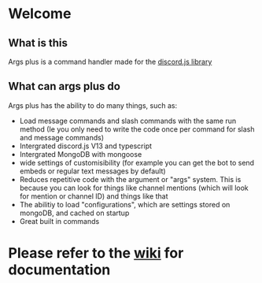 # Welcome

## What is this

Args plus is a command handler made for the [discord.js library][discord.js]

## What can args plus do

Args plus has the ability to do many things, such as:
<br />

-   Load message commands and slash commands with the same run method (Ie you only need to write the code once per command for slash and message commands)
-   Intergrated discord.js V13 and typescript
-   Intergrated MongoDB with mongoose
-   wide settings of customisibility (for example you can get the bot to send embeds or regular text messages by default)
-   Reduces repetitive code with the argument or "args" system. This is because you can look for things like channel mentions (which will look for mention or channel ID) and things like that
-   The abilitiy to load "configurations", which are settings stored on mongoDB, and cached on startup
-   Great built in commands

# Please refer to the [wiki][wiki] for documentation

[wiki]: https://github.com/args-plus/args-plus/wiki

<!-- # Installation

This isnt an npm package, rather args plus offers a framework in which you can customise
<br />
<br />

## Getting the framework

### Creating your repository

![Press the "use this template button"][image1]

1. Press the "use this template button"

---

![Answer the fields on the pop up][image2]

1. Enter the name for your new bot
2. Enter the optional description for your new repository
3. Make it private or public
4. Press the button!

### Downloading the base for your new bot

Using the terminal, navigate to the folder you want to save the bot in your pc.

1. Open the terminal
2. Navigate to the folder using commands such as
   `cd`
   For example: `cd Documents`
3. Once you are in the desired folder for your bot run the command:
   `git clone https://github.com/[username]/[new-repository-name]`<br /> Replace [username] with your github username and [new-repository-name] with your new repository name
4. You will be prompted to enter your username and password, it is recommended you follow [this guide][gitcloneguide] to see how to login to github
5. Once you are done the output should look something like:
   ![Succesful clone][image4]

### Opening with our IDE

Now you want to open your new bot, I will be using Visual Studio Code, so I can use this command in the command line:
`code [new-repository-name]`
<br /> Replace [new-repository-name] with your new repository name

---

The project should now open in visual studio code
![Open in visual studio code][image6]

### Getting your bot started for the first time

This can be done in a few clicks

1. Run the command `npm install` in the project terminal, this will automatically install all thenpm packages, including typescript
2. Go to the folder src
3. Create a file just called `.env`
4. Open the file and paste this in:

```
token=BOTTOKEN
mongoURI=MONGOURI
```

5. Replace BOTTOKEN with your discord bot token and MONGOURI with your mongo URI
6. Run `npm run start` in the terminal, the bot will automatically start up

#### Turning on your but a second time

1. Open the terminal and run `npm run start`
2. Everytime you change a typescript file, the bot should automatically restart, if it doesnt, press `CTRL + C` in the terminal to end the current process and run `npm run start` again

### Updating the command handler

This involves a few more steps, but is worth it in the end

1. Open the project terminal and run `git remote add template https://github.com/abisammy/args-plus`
2. Recieve updates by running: `git fetch --all`
3. To update the command handler run `git merge template/master --allow-unrelated-histories`
   <br />
   Replace master with your current branch for your repository, by default it is master

---

You mat get an error which says
`Automatic merge failed; fix conflicts manually an then commit result`
<br />
The simple fix would be to go to the problematic files (you would see an error and a red exclamation mark)
<br />
<br />
In visual studio code press `control + shift + p` to open the command pallete (you may have changed it) and type "Merge Conflict: ", you will see auto complete suggestions such as "Accept all incoming", select the one of your choosing
<br />
<br />
Your command handler _should_ be updated

[gitcloneguide]: https://stackoverflow.com/questions/68775869/support-for-password-authentication-was-removed-please-use-a-personal-access-to/68781050#68781050
[image1]: https://github.com/abisammy/args-plus-guide/blob/master/images/one.png?raw=true
[image2]: https://github.com/abisammy/args-plus-guide/blob/master/images/two.png?raw=true
[image4]: https://github.com/abisammy/args-plus-guide/blob/master/images/four.png?raw=true
[image5]: https://github.com/abisammy/args-plus-guide/blob/master/images/five.png?raw=true
[image6]: https://github.com/abisammy/args-plus-guide/blob/master/images/six.png?raw=true
[image7]: https://github.com/abisammy/args-plus-guide/blob/master/images/seven.png?raw=true  -->

[discord.js]: https://discord.js.org/#/
